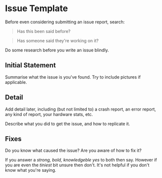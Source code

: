# Issue Template

Before even considering submitting an issue report, search:

>Has this been said before?

>Has someone said they're working on it?

Do some research before you write an issue blindly.

## Initial Statement
Summarise what the issue is you've found.
Try to include pictures if applicable.

## Detail
Add detail later, including (but not limited to) a crash report, an error report, any kind of report, your hardware stats, etc.

Describe what you did to get the issue, and how to replicate it.

## Fixes
Do you know what caused the issue? Are you aware of how to fix it?

If you answer a *strong, bold, knowledgeble yes* to both then say. However if you are even the _tiniest_ bit unsure then don't. It's not helpful if you don't know what you're saying.
